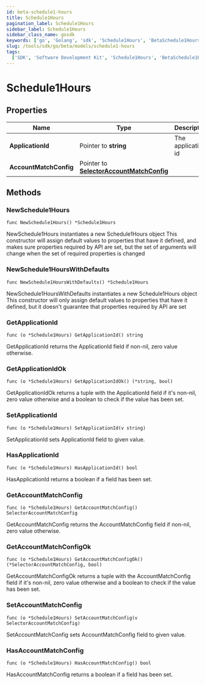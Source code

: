 ```yaml
---
id: beta-schedule1-hours
title: Schedule1Hours
pagination_label: Schedule1Hours
sidebar_label: Schedule1Hours
sidebar_class_name: gosdk
keywords: ['go', 'Golang', 'sdk', 'Schedule1Hours', 'BetaSchedule1Hours']
slug: /tools/sdk/go/beta/models/schedule1-hours
tags:
  ['SDK', 'Software Development Kit', 'Schedule1Hours', 'BetaSchedule1Hours']
---
```


# Schedule1Hours

## Properties

| Name | Type | Description | Notes |
| --- | --- | --- | --- |
| **ApplicationId** | Pointer to **string** | The application id | [optional] |
| **AccountMatchConfig** | Pointer to [**SelectorAccountMatchConfig**](selector-account-match-config) |  | [optional] |

## Methods

### NewSchedule1Hours

`func NewSchedule1Hours() *Schedule1Hours`

NewSchedule1Hours instantiates a new Schedule1Hours object This constructor will assign default values to properties that have it defined, and makes sure properties required by API are set, but the set of arguments will change when the set of required properties is changed

### NewSchedule1HoursWithDefaults

`func NewSchedule1HoursWithDefaults() *Schedule1Hours`

NewSchedule1HoursWithDefaults instantiates a new Schedule1Hours object This constructor will only assign default values to properties that have it defined, but it doesn't guarantee that properties required by API are set

### GetApplicationId

`func (o *Schedule1Hours) GetApplicationId() string`

GetApplicationId returns the ApplicationId field if non-nil, zero value otherwise.

### GetApplicationIdOk

`func (o *Schedule1Hours) GetApplicationIdOk() (*string, bool)`

GetApplicationIdOk returns a tuple with the ApplicationId field if it's non-nil, zero value otherwise and a boolean to check if the value has been set.

### SetApplicationId

`func (o *Schedule1Hours) SetApplicationId(v string)`

SetApplicationId sets ApplicationId field to given value.

### HasApplicationId

`func (o *Schedule1Hours) HasApplicationId() bool`

HasApplicationId returns a boolean if a field has been set.

### GetAccountMatchConfig

`func (o *Schedule1Hours) GetAccountMatchConfig() SelectorAccountMatchConfig`

GetAccountMatchConfig returns the AccountMatchConfig field if non-nil, zero value otherwise.

### GetAccountMatchConfigOk

`func (o *Schedule1Hours) GetAccountMatchConfigOk() (*SelectorAccountMatchConfig, bool)`

GetAccountMatchConfigOk returns a tuple with the AccountMatchConfig field if it's non-nil, zero value otherwise and a boolean to check if the value has been set.

### SetAccountMatchConfig

`func (o *Schedule1Hours) SetAccountMatchConfig(v SelectorAccountMatchConfig)`

SetAccountMatchConfig sets AccountMatchConfig field to given value.

### HasAccountMatchConfig

`func (o *Schedule1Hours) HasAccountMatchConfig() bool`

HasAccountMatchConfig returns a boolean if a field has been set.

